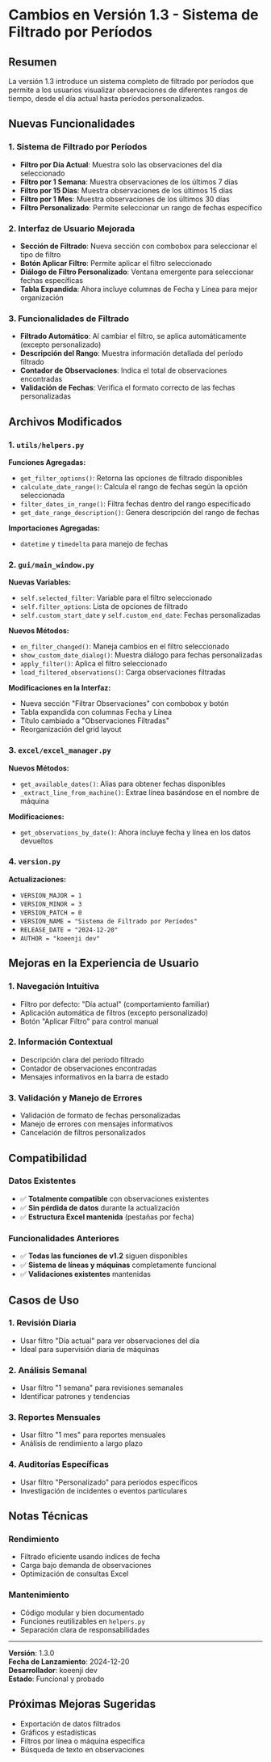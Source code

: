 # Cambios en Versión 1.3 - Sistema de Filtrado por Períodos

## Resumen
La versión 1.3 introduce un sistema completo de filtrado por períodos que permite a los usuarios visualizar observaciones de diferentes rangos de tiempo, desde el día actual hasta períodos personalizados.

## Nuevas Funcionalidades

### 1. Sistema de Filtrado por Períodos
- **Filtro por Día Actual**: Muestra solo las observaciones del día seleccionado
- **Filtro por 1 Semana**: Muestra observaciones de los últimos 7 días
- **Filtro por 15 Días**: Muestra observaciones de los últimos 15 días
- **Filtro por 1 Mes**: Muestra observaciones de los últimos 30 días
- **Filtro Personalizado**: Permite seleccionar un rango de fechas específico

### 2. Interfaz de Usuario Mejorada
- **Sección de Filtrado**: Nueva sección con combobox para seleccionar el tipo de filtro
- **Botón Aplicar Filtro**: Permite aplicar el filtro seleccionado
- **Diálogo de Filtro Personalizado**: Ventana emergente para seleccionar fechas específicas
- **Tabla Expandida**: Ahora incluye columnas de Fecha y Línea para mejor organización

### 3. Funcionalidades de Filtrado
- **Filtrado Automático**: Al cambiar el filtro, se aplica automáticamente (excepto personalizado)
- **Descripción del Rango**: Muestra información detallada del período filtrado
- **Contador de Observaciones**: Indica el total de observaciones encontradas
- **Validación de Fechas**: Verifica el formato correcto de las fechas personalizadas

## Archivos Modificados

### 1. `utils/helpers.py`
**Funciones Agregadas:**
- `get_filter_options()`: Retorna las opciones de filtrado disponibles
- `calculate_date_range()`: Calcula el rango de fechas según la opción seleccionada
- `filter_dates_in_range()`: Filtra fechas dentro del rango especificado
- `get_date_range_description()`: Genera descripción del rango de fechas

**Importaciones Agregadas:**
- `datetime` y `timedelta` para manejo de fechas

### 2. `gui/main_window.py`
**Nuevas Variables:**
- `self.selected_filter`: Variable para el filtro seleccionado
- `self.filter_options`: Lista de opciones de filtrado
- `self.custom_start_date` y `self.custom_end_date`: Fechas personalizadas

**Nuevos Métodos:**
- `on_filter_changed()`: Maneja cambios en el filtro seleccionado
- `show_custom_date_dialog()`: Muestra diálogo para fechas personalizadas
- `apply_filter()`: Aplica el filtro seleccionado
- `load_filtered_observations()`: Carga observaciones filtradas

**Modificaciones en la Interfaz:**
- Nueva sección "Filtrar Observaciones" con combobox y botón
- Tabla expandida con columnas Fecha y Línea
- Título cambiado a "Observaciones Filtradas"
- Reorganización del grid layout

### 3. `excel/excel_manager.py`
**Nuevos Métodos:**
- `get_available_dates()`: Alias para obtener fechas disponibles
- `_extract_line_from_machine()`: Extrae línea basándose en el nombre de máquina

**Modificaciones:**
- `get_observations_by_date()`: Ahora incluye fecha y línea en los datos devueltos

### 4. `version.py`
**Actualizaciones:**
- `VERSION_MAJOR = 1`
- `VERSION_MINOR = 3`
- `VERSION_PATCH = 0`
- `VERSION_NAME = "Sistema de Filtrado por Períodos"`
- `RELEASE_DATE = "2024-12-20"`
- `AUTHOR = "koeenji dev"`

## Mejoras en la Experiencia de Usuario

### 1. Navegación Intuitiva
- Filtro por defecto: "Día actual" (comportamiento familiar)
- Aplicación automática de filtros (excepto personalizado)
- Botón "Aplicar Filtro" para control manual

### 2. Información Contextual
- Descripción clara del período filtrado
- Contador de observaciones encontradas
- Mensajes informativos en la barra de estado

### 3. Validación y Manejo de Errores
- Validación de formato de fechas personalizadas
- Manejo de errores con mensajes informativos
- Cancelación de filtros personalizados

## Compatibilidad

### Datos Existentes
- ✅ **Totalmente compatible** con observaciones existentes
- ✅ **Sin pérdida de datos** durante la actualización
- ✅ **Estructura Excel mantenida** (pestañas por fecha)

### Funcionalidades Anteriores
- ✅ **Todas las funciones de v1.2** siguen disponibles
- ✅ **Sistema de líneas y máquinas** completamente funcional
- ✅ **Validaciones existentes** mantenidas

## Casos de Uso

### 1. Revisión Diaria
- Usar filtro "Día actual" para ver observaciones del día
- Ideal para supervisión diaria de máquinas

### 2. Análisis Semanal
- Usar filtro "1 semana" para revisiones semanales
- Identificar patrones y tendencias

### 3. Reportes Mensuales
- Usar filtro "1 mes" para reportes mensuales
- Análisis de rendimiento a largo plazo

### 4. Auditorías Específicas
- Usar filtro "Personalizado" para períodos específicos
- Investigación de incidentes o eventos particulares

## Notas Técnicas

### Rendimiento
- Filtrado eficiente usando índices de fecha
- Carga bajo demanda de observaciones
- Optimización de consultas Excel

### Mantenimiento
- Código modular y bien documentado
- Funciones reutilizables en `helpers.py`
- Separación clara de responsabilidades

---

**Versión**: 1.3.0  
**Fecha de Lanzamiento**: 2024-12-20  
**Desarrollador**: koeenji dev  
**Estado**: Funcional y probado

## Próximas Mejoras Sugeridas
- Exportación de datos filtrados
- Gráficos y estadísticas
- Filtros por línea o máquina específica
- Búsqueda de texto en observaciones